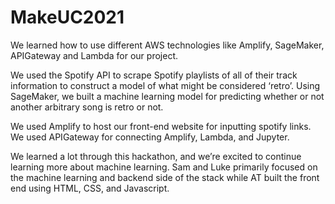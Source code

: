 # MakeUC2021

We learned how to use different AWS technologies like Amplify, SageMaker, APIGateway and Lambda for our project.

We used the Spotify API to scrape Spotify playlists of all of their track information to construct a model of what might be considered ‘retro’. Using SageMaker, we built a machine learning model for predicting whether or not another arbitrary song is retro or not.

We used Amplify to host our front-end website for inputting spotify links. We used APIGateway for connecting Amplify, Lambda, and Jupyter.

We learned a lot through this hackathon, and we’re excited to continue learning more about machine learning. Sam and Luke primarily focused on the machine learning and backend side of the stack while AT built the front end using HTML, CSS, and Javascript.
